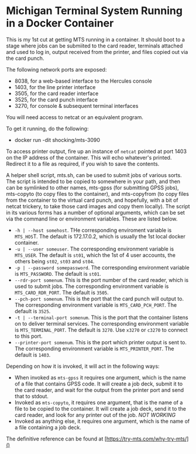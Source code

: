 # Michigan Terminal System Running in a Docker Container

This is my 1st cut at getting MTS running in a container. It should boot to a stage where jobs can be submiited to the card reader, terminals attached and used to log in, output received from the printer, and files copied out via the card punch. 

The following network ports are exposed:

* 8038, for a web-based interface to the Hercules console
* 1403, for the line printer interface
* 3505, for the card reader interface
* 3525, for the card punch interface
* 3270, for console & subsequent terminal interfaces

You will need access to netcat or an equivalent program.

To get it running, do the following:

* docker run -dit shocking/mts-3090 


To access printer output, fire up an instance of `netcat` pointed at port 1403 on  the IP address of the container. This will echo whatever's printed. Redirect it to a file as required, if you wish to save the contents.

A helper shell script, mts.sh, can be used to submit jobs of various sorts. The script is intended to be copied to somewhere in your path, and then can be symlinked to other names, mts-gpss (for submitting GPSS jobs), mts-copyto (to copy files to the container), and mts-copyfrom (to copy files from the container to the virtual card punch, and hopefully, with a bit of netcat trickery, to take those card images and copy them locally). The script in its various forms has a number of optional arguments, which can be set via the command line or environment variables. These are listed below.

* `-h | --host somehost`. THe corresponding enviroment variable is `MTS_HOS`T. The default is 172.17.0.2, which is usually the 1st local docker container.
* `-u | --user someuser`. The corresponding environment variable is `MTS_USER`. The default is `st01`, which the 1st of 4 user accounts, the others being `st02`, `st03` and `st04`.
* `-p | --password somepassword`. The corresponding environment variable is `MTS_PASSWORD`. The default is `st01`.
* `--rdr-port somenum`. This is the port number of the card reader, which is used to submit jobs. The corresponding environment variable is `MTS_CARD_RDR_PORT`. The default is `3505`.
* `--pch-port somenum`. This is the port that the card punch will output to. The corresponding environment variable is `MTS_CARD_PCH_PORT`. The default is `3525`.
* `-t | --terminal-port somenum`. This is the port that the container listens on to deliver terminal services. The corresponding environment variable is `MTS_TERMINAL_PORT`. The default is `3270`. Use `x3270` or `c3270` to connect to this port.
* `--printer-port somenum`. This is the port which printer output is sent to. The corresponding environment variable is `MTS_PRINTER_PORT`. The default is `1403`.

Depending on how it is invoked, it will act in the following ways:

* When invoked as `mts-gpss` it requires one argument, which is the name of a file that contains GPSS code. It will create a job deck, submit it to the card reader, and wait for the output from the printer port and send that to stdout.
* Invoked as `mts-copyto`, it requires one argument, that is the name of a file to be copied to the container. It will create a job deck, send it to the card reader, and look for any printer out of the job. *NOT WORKING*
* Invoked as anything else, it requires one argument, which is the name of a file containing a job deck.

The definitive reference can be found at [https://try-mts.com/why-try-mts/]() 